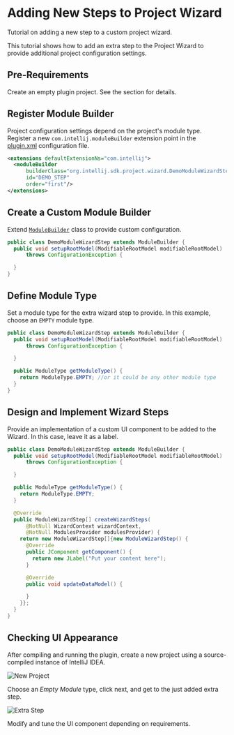 <!-- Copyright 2000-2023 JetBrains s.r.o. and contributors. Use of this source code is governed by the Apache 2.0 license. -->

# Adding New Steps to Project Wizard

<link-summary>Tutorial on adding a new step to a custom project wizard.</link-summary>

This tutorial shows how to add an extra step to the Project Wizard to provide additional project configuration settings.

## Pre-Requirements

Create an empty plugin project.
See the [](creating_plugin_project.md) section for details.

## Register Module Builder

Project configuration settings depend on the project's module type.
Register a new `com.intellij.moduleBuilder` extension point in the <path>[plugin.xml](plugin_configuration_file.md)</path> configuration file.

```xml
<extensions defaultExtensionNs="com.intellij">
  <moduleBuilder
      builderClass="org.intellij.sdk.project.wizard.DemoModuleWizardStep"
      id="DEMO_STEP"
      order="first"/>
</extensions>
```

## Create a Custom Module Builder

Extend [`ModuleBuilder`](%gh-ic%/platform/lang-core/src/com/intellij/ide/util/projectWizard/ModuleBuilder.java) class to provide custom configuration.

```java
public class DemoModuleWizardStep extends ModuleBuilder {
  public void setupRootModel(ModifiableRootModel modifiableRootModel)
      throws ConfigurationException {

  }
}
```

## Define Module Type

Set a module type for the extra wizard step to provide.
In this example, choose an `EMPTY` module type.

```java
public class DemoModuleWizardStep extends ModuleBuilder {
  public void setupRootModel(ModifiableRootModel modifiableRootModel)
      throws ConfigurationException {

  }

  public ModuleType getModuleType() {
    return ModuleType.EMPTY; //or it could be any other module type
  }
}
```

## Design and Implement Wizard Steps

Provide an implementation of a custom UI component to be added to the Wizard.
In this case, leave it as a label.

```java
public class DemoModuleWizardStep extends ModuleBuilder {
  public void setupRootModel(ModifiableRootModel modifiableRootModel)
      throws ConfigurationException {

  }

  public ModuleType getModuleType() {
    return ModuleType.EMPTY;
  }

  @Override
  public ModuleWizardStep[] createWizardSteps(
      @NotNull WizardContext wizardContext,
      @NotNull ModulesProvider modulesProvider) {
    return new ModuleWizardStep[]{new ModuleWizardStep() {
      @Override
      public JComponent getComponent() {
        return new JLabel("Put your content here");
      }

      @Override
      public void updateDataModel() {

      }
    }};
  }
}
```

## Checking UI Appearance

After compiling and running the plugin, create a new project using a source-compiled instance of IntelliJ IDEA.

![New Project](empty_project.png)

Choose an *Empty Module* type, click next, and get to the just added extra step.

![Extra Step](extra_step.png)

Modify and tune the UI component depending on requirements.
